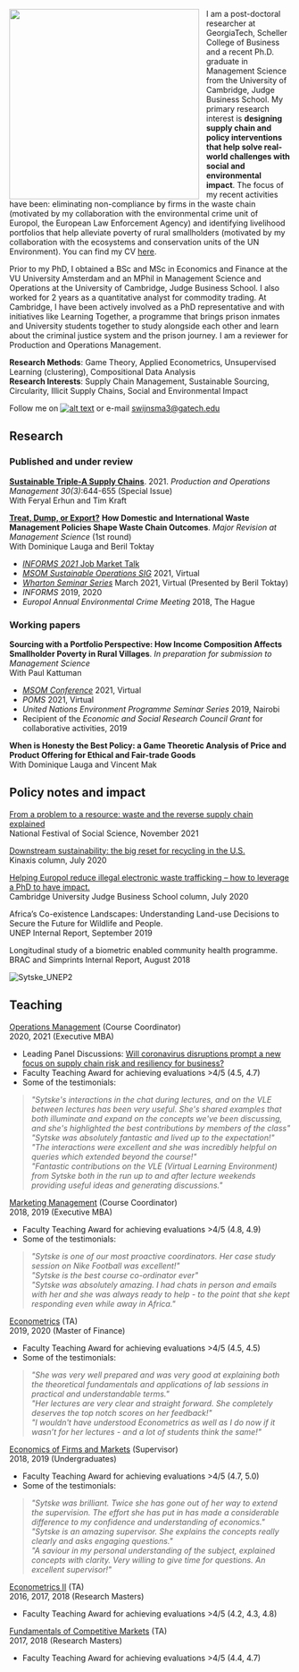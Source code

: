 <img align="left" style="float: left; padding: 0px 10px 0px 0px;" width="340" src="https://user-images.githubusercontent.com/83771707/126292097-c8f9af7a-3fab-4c83-b345-90449d4dbbae.jpg"/>I am a post-doctoral researcher at GeorgiaTech, Scheller College of Business and a recent Ph.D. graduate in Management Science from the University of Cambridge, Judge Business School. My primary research interest is **designing supply chain and policy interventions that help solve real-world challenges with social and environmental impact**. The focus of my recent activities have been: eliminating non-compliance by firms in the waste chain (motivated by my collaboration with the environmental crime unit of Europol, the European Law Enforcement Agency) and identifying livelihood portfolios that help alleviate poverty of rural smallholders (motivated by my collaboration with the ecosystems and conservation units of the UN Environment). You can find my CV [here](https://drive.google.com/open?id=1Z12BoO1DNFrvdHCtkqQu1pf-fzxhQwBn).

Prior to my PhD, I obtained a BSc and MSc in Economics and Finance at the VU University Amsterdam and an MPhil in Management Science and Operations at the University of Cambridge, Judge Business School. I also worked for 2 years as a quantitative analyst for commodity trading. At Cambridge, I have been actively involved as a PhD representative and with initiatives like Learning Together, a programme that brings prison inmates and University students together to study alongside each other and learn about the criminal justice system and the prison journey. I am a reviewer for Production and Operations Management. <br />

**Research Methods**: Game Theory, Applied Econometrics, Unsupervised Learning (clustering), Compositional Data Analysis\
**Research Interests**: Supply Chain Management, Sustainable Sourcing, Circularity, Illicit Supply Chains, Social and Environmental Impact

[1.2]: http://i.imgur.com/wWzX9uB.png
[1]: http://www.twitter.com/sytskewijnsma
Follow me on [![alt text][1.2]][1] or e-mail swijnsma3@gatech.edu

## Research

### Published and under review
[**Sustainable Triple-A Supply Chains**](https://onlinelibrary.wiley.com/doi/10.1111/poms.13306). 2021. _Production and Operations Management 30(3)_:644-655 (Special Issue)\
With Feryal Erhun and Tim Kraft

[**Treat, Dump, or Export?**](https://papers.ssrn.com/sol3/papers.cfm?abstract_id=3876398) **How Domestic and International Waste Management Policies Shape Waste Chain Outcomes**. _Major Revision at Management Science_ (1st round)\
With Dominique Lauga and Beril Toktay
- [_INFORMS 2021_ Job Market Talk](https://www.abstractsonline.com/pp8/#!/10390/session/231)
- [_MSOM Sustainable Operations SIG_](https://whova.com/portal/webapp/masom_202106/Agenda/1656151) 2021, Virtual
- [_Wharton Seminar Series_](https://papers.ssrn.com/sol3/papers.cfm?abstract_id=3876398) March 2021, Virtual (Presented by Beril Toktay)
- _INFORMS_ 2019, 2020
- _Europol Annual Environmental Crime Meeting_ 2018, The Hague

### Working papers

**Sourcing with a Portfolio Perspective: How Income Composition Affects Smallholder Poverty in Rural Villages**. _In preparation for submission to Management Science_\
With Paul Kattuman
- [_MSOM Conference_](https://whova.com/portal/webapp/masom_202106/Agenda/1681660) 2021, Virtual
- _POMS_ 2021, Virtual
- _United Nations Environment Programme Seminar Series_ 2019, Nairobi
- Recipient of the _Economic and Social Research Council Grant_ for collaborative activities, 2019

**When is Honesty the Best Policy: a Game Theoretic Analysis of Price and Product Offering for Ethical and Fair-trade Goods**\
With Dominique Lauga and Vincent Mak

## Policy notes and impact

[From a problem to a resource: waste and the reverse supply chain explained](https://www.youtube.com/watch?v=bn5ZqCAiL_4)\
National Festival of Social Science, November 2021

[Downstream sustainability: the big reset for recycling in the U.S.](https://www.kinaxis.com/en/blog/downstream-sustainability-big-reset-recycling-us)\
Kinaxis column, July 2020

[Helping Europol reduce illegal electronic waste trafficking – how to leverage a PhD to have impact.](https://www.jbs.cam.ac.uk/insight/2020/helping-europol-reduce-illegal-electronic-waste-trafficking-how-to-leverage-a-phd-to-have-impact/)\
Cambridge University Judge Business School column, July 2020

Africa’s Co-existence Landscapes: Understanding Land-use Decisions to Secure the Future for Wildlife and People. \
UNEP Internal Report, September 2019

Longitudinal study of a biometric enabled community health programme. \
BRAC and Simprints Internal Report, August 2018

![Sytske_UNEP2](https://user-images.githubusercontent.com/83771707/117344342-322f6f00-ae9d-11eb-8846-c7fa93d3f068.jpg)

## Teaching
[Operations Management](https://www.jbs.cam.ac.uk/programmes/executive-mba/curriculum/programme-structure/courses/) (Course Coordinator)\
2020, 2021 (Executive MBA)
- Leading Panel Discussions: [Will coronavirus disruptions prompt a new focus on supply chain risk and resiliency for business?](https://www.jbs.cam.ac.uk/insight/2020/supply-chain-resiliency/)
- Faculty Teaching Award for achieving evaluations >4/5 (4.5, 4.7)
- Some of the testimonials:
>_"Sytske's interactions in the chat during lectures, and on the VLE between lectures has been very useful. She's shared
examples that both illuminate and expand on the concepts we've been discussing, and she's highlighted the best contributions
by members of the class"_\
>_"Sytske was absolutely fantastic and lived up to the expectation!"_\
>_"The interactions were excellent and she was incredibly helpful on queries which extended beyond the course!"_\
>_"Fantastic contributions on the VLE (Virtual Learning Environment) from Sytske both in the run up to and after lecture weekends providing useful ideas and generating discussions."_

[Marketing Management](https://www.jbs.cam.ac.uk/programmes/executive-mba/curriculum/programme-structure/courses/) (Course Coordinator)\
2018, 2019 (Executive MBA)
- Faculty Teaching Award for achieving evaluations >4/5 (4.8, 4.9)
- Some of the testimonials:
>_"Sytske is one of our most proactive coordinators. Her case study session on Nike Football was excellent!"_\
>_"Sytske is the best course co-ordinator ever"_\
>_"Sytske was absolutely amazing. I had chats in person and emails with her and she was always ready to help - to the point that she kept responding even while away in Africa."_

[Econometrics](https://www.jbs.cam.ac.uk/programmes/master-of-finance/curriculum/core-courses/) (TA)\
2019, 2020 (Master of Finance)
- Faculty Teaching Award for achieving evaluations >4/5 (4.5, 4.5)
- Some of the testimonials:
>_"She was very well prepared and was very good at explaining both the theoretical fundamentals and applications of lab sessions in practical and understandable terms."_\
>_"Her lectures are very clear and straight forward. She completely deserves the top notch scores on her feedback!"_\
>_"I wouldn't have understood Econometrics as well as I do now if it wasn’t for her lectures -  and a lot of students think the same!"_

[Economics of Firms and Markets]() (Supervisor)\
2018, 2019 (Undergraduates)
- Faculty Teaching Award for achieving evaluations >4/5 (4.7, 5.0)
- Some of the testimonials:
>_"Sytske was brilliant. Twice she has gone out of her way to extend the supervision. The effort she has put in has made a considerable difference to my confidence and understanding of economics."_\
>_"Sytske is an amazing supervisor. She explains the concepts really clearly and asks engaging questions."_\
>_"A saviour in my personal understanding of the subject, explained concepts with clarity. Very willing to give time for questions. An excellent supervisor!"_

[Econometrics II](https://www.jbs.cam.ac.uk/programmes/research-programmes/research-masters/mphil-strategy-marketing-operations/programme-overview/the-operations-technology-management-specialisation/) (TA)\
2016, 2017, 2018 (Research Masters)
- Faculty Teaching Award for achieving evaluations >4/5 (4.2, 4.3, 4.8)

[Fundamentals of Competitive Markets](https://www.jbs.cam.ac.uk/programmes/research-programmes/research-masters/mphil-strategy-marketing-operations/programme-overview/the-operations-technology-management-specialisation/) (TA)\
2017, 2018 (Research Masters)
- Faculty Teaching Award for achieving evaluations >4/5 (4.4, 4.7)
